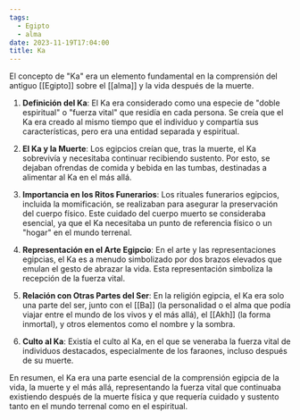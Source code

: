 ```yaml
---
tags:
  - Egipto
  - alma
date: 2023-11-19T17:04:00
title: Ka
---
```

El concepto de "Ka" era un elemento fundamental en la comprensión del antiguo [[Egipto]] sobre el [[alma]] y la vida después de la muerte. 

1. **Definición del Ka**: El Ka era considerado como una especie de "doble espiritual" o "fuerza vital" que residía en cada persona. Se creía que el Ka era creado al mismo tiempo que el individuo y compartía sus características, pero era una entidad separada y espiritual.

2. **El Ka y la Muerte**: Los egipcios creían que, tras la muerte, el Ka sobrevivía y necesitaba continuar recibiendo sustento. Por esto, se dejaban ofrendas de comida y bebida en las tumbas, destinadas a alimentar al Ka en el más allá.

3. **Importancia en los Ritos Funerarios**: Los rituales funerarios egipcios, incluida la momificación, se realizaban para asegurar la preservación del cuerpo físico. Este cuidado del cuerpo muerto se consideraba esencial, ya que el Ka necesitaba un punto de referencia físico o un "hogar" en el mundo terrenal.

4. **Representación en el Arte Egipcio**: En el arte y las representaciones egipcias, el Ka es a menudo simbolizado por dos brazos elevados que emulan el gesto de abrazar la vida. Esta representación simboliza la recepción de la fuerza vital.

5. **Relación con Otras Partes del Ser**: En la religión egipcia, el Ka era solo una parte del ser, junto con el [[Ba]] (la personalidad o el alma que podía viajar entre el mundo de los vivos y el más allá), el [[Akh]] (la forma inmortal), y otros elementos como el nombre y la sombra.

6. **Culto al Ka**: Existía el culto al Ka, en el que se veneraba la fuerza vital de individuos destacados, especialmente de los faraones, incluso después de su muerte.

En resumen, el Ka era una parte esencial de la comprensión egipcia de la vida, la muerte y el más allá, representando la fuerza vital que continuaba existiendo después de la muerte física y que requería cuidado y sustento tanto en el mundo terrenal como en el espiritual.